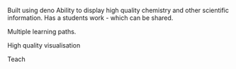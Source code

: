 Built using deno
Ability to display high quality chemistry and other scientific information.
Has a students work - which can be shared.

Multiple learning paths.

High quality visualisation

Teach
